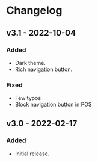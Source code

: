 # Changelog

## v3.1 - 2022-10-04
### Added
- Dark theme.
- Rich navigation button.

### Fixed
- Few typos
- Block navigation button in POS


## v3.0 - 2022-02-17
### Added
- Initial release.
